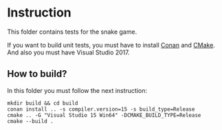 # Instruction
This folder contains tests for the snake game.

If you want to build unit tests, you must have to install [Conan](https://conan.io) and [CMake](https://cmake.org/). And also you must have Visual Studio 2017.

## How to build?

In this folder you must follow the next instruction:

    mkdir build && cd build
    conan install .. -s compiler.version=15 -s build_type=Release
    cmake .. -G "Visual Studio 15 Win64" -DCMAKE_BUILD_TYPE=Release
    cmake --build . 